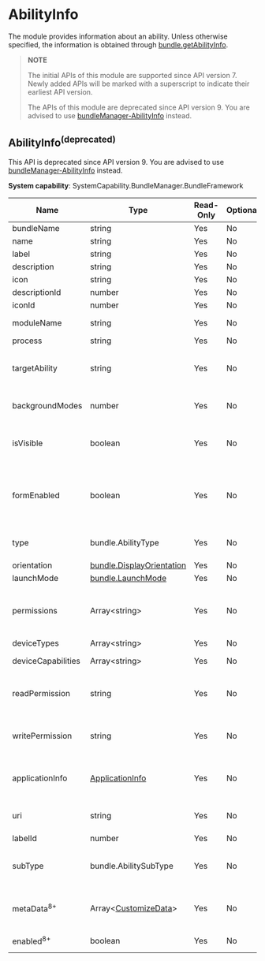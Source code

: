 # AbilityInfo
<!--Kit: Ability Kit-->
<!--Subsystem: BundleManager-->
<!--Owner: @wanghang904-->
<!--Designer: @hanfeng6-->
<!--Tester: @kongjing2-->
<!--Adviser: @Brilliantry_Rui-->

The module provides information about an ability. Unless otherwise specified, the information is obtained through [bundle.getAbilityInfo](js-apis-Bundle.md#bundlegetabilityinfodeprecated).

> **NOTE**
> 
> The initial APIs of this module are supported since API version 7. Newly added APIs will be marked with a superscript to indicate their earliest API version.
>
> The APIs of this module are deprecated since API version 9. You are advised to use [bundleManager-AbilityInfo](js-apis-bundleManager-abilityInfo.md) instead.

## AbilityInfo<sup>(deprecated)<sup>

This API is deprecated since API version 9. You are advised to use [bundleManager-AbilityInfo](js-apis-bundleManager-abilityInfo.md#abilityinfo-1) instead.

**System capability**: SystemCapability.BundleManager.BundleFramework

| Name                 | Type                                                        | Read-Only| Optional| Description                                                        |
| --------------------- | ------------------------------------------------------------ | ---- | ---- | ------------------------------------------------------------ |
| bundleName            | string                                                       | Yes  | No  | Bundle name.                                            |
| name                  | string                                                       | Yes  | No  | Ability name.                                               |
| label                 | string                                                       | Yes  | No  | Ability name visible to users.                                   |
| description           | string                                                       | Yes  | No  | Ability description.                                             |
| icon                  | string                                                       | Yes  | No  | Index of the ability icon resource file.                                 |
| descriptionId         | number                                                       | Yes  | No  | ID of the ability description.                                           |
| iconId                | number                                                       | Yes  | No  | ID of the ability icon.                                           |
| moduleName            | string                                                       | Yes  | No  | Name of the HAP file to which the ability belongs.                                    |
| process               | string                                                       | Yes  | No  | Process name of the ability.                 |
| targetAbility         | string                                                       | Yes  | No  | Target ability that the ability alias points to.<br>**Model restriction**: This API can be used only in the FA model.|
| backgroundModes       | number                                                       | Yes  | No  | Background service mode of the ability.<br>**Model restriction**: This API can be used only in the FA model.        |
| isVisible             | boolean                                                      | Yes  | No  | Whether the ability can be called by other applications. **true** if the ability can be called by other applications, **false** otherwise.                         |
| formEnabled           | boolean                                                      | Yes  | No  | Whether the ability provides the service widget capability. **true** if the ability provides the service widget capability, **false** otherwise.<br>**Model restriction**: This API can be used only in the FA model.|
| type                  | bundle.AbilityType                                                  | Yes  | No  | Ability type.<br>**Model restriction**: This API can be used only in the FA model.               |
| orientation           | [bundle.DisplayOrientation](js-apis-Bundle.md#displayorientationdeprecated) | Yes  | No  | Ability display orientation.                                         |
| launchMode            | [bundle.LaunchMode](js-apis-Bundle.md#launchmodedeprecated)         | Yes  | No  | Ability launch mode.                                         |
| permissions           | Array\<string>                                               | Yes  | No  | Permissions required for other applications to call the ability.<br>The value is obtained by passing in GET_ABILITY_INFO_WITH_PERMISSION to [bundle.getAbilityInfo](js-apis-Bundle.md#bundlegetabilityinfodeprecated).|
| deviceTypes           | Array\<string>                                               | Yes  | No  | Device types supported by the ability.                                     |
| deviceCapabilities    | Array\<string>                                               | Yes  | No  | Device capabilities required for the ability.                                     |
| readPermission        | string                                                       | Yes  | No  | Permission required for reading the ability data.<br>**Model restriction**: This API can be used only in the FA model. |
| writePermission       | string                                                       | Yes  | No  | Permission required for writing data to the ability.<br>**Model restriction**: This API can be used only in the FA model. |
| applicationInfo       | [ApplicationInfo](js-apis-bundle-ApplicationInfo.md)         | Yes  | No  | Application configuration information.<br>The value is obtained by passing in GET_ABILITY_INFO_WITH_APPLICATION to [bundle.getAbilityInfo](js-apis-Bundle.md#bundlegetabilityinfodeprecated).|
| uri                   | string                                                       | Yes  | No  | URI of the ability.<br>**Model restriction**: This API can be used only in the FA model.|
| labelId               | number                                                       | Yes  | No  | ID of the ability label.                                           |
| subType               | bundle.AbilitySubType                                               | Yes  | No  | Subtype of the template that can be used by the ability.<br>**Model restriction**: This API can be used only in the FA model.|
| metaData<sup>8+</sup> | Array\<[CustomizeData](js-apis-bundle-CustomizeData.md)>     | Yes  | No  | Metadata of the ability.<br>The value is obtained by passing in GET_ABILITY_INFO_WITH_METADATA to [bundle.getAbilityInfo](js-apis-Bundle.md#bundlegetabilityinfodeprecated).|
| enabled<sup>8+</sup>  | boolean                                                      | Yes  | No  | Whether the ability is enabled. **true** if enabled, **false** otherwise.                                           |

